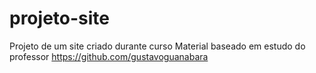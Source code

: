 # projeto-site
 Projeto de um site criado durante curso
Material baseado em estudo do professor https://github.com/gustavoguanabara
